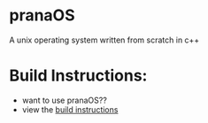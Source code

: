 # pranaOS
A unix operating system written from scratch in c++

# Build Instructions:
- want to use pranaOS??
- view the [build instructions]()